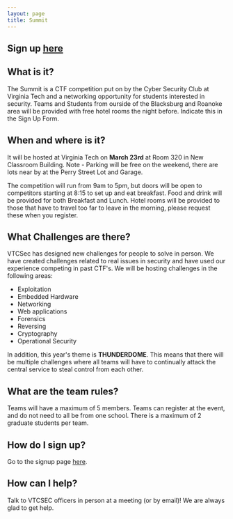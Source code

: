 ```yaml
---
layout: page
title: Summit
---
```


## Sign up <a href="https://goo.gl/forms/5AM9KMOAKoDOsVXF2">here</a>

## What is it?

The Summit is a CTF competition put on by the Cyber Security Club at Virginia Tech and a networking opportunity for students interested in security.
Teams and Students from ourside of the Blacksburg and Roanoke area will be provided with free hotel rooms the night before. Indicate this in the Sign Up Form.

## When and where is it?

It will be hosted at Virginia Tech on **March 23rd** at Room 320 in New Classroom Building. Note - Parking will be free on the weekend, there are lots near by at the Perry Street Lot and Garage.

The competition will run from 9am to 5pm, but doors will be open to competitors starting at 8:15 to set up and eat breakfast. Food and drink will be provided for both Breakfast and Lunch. Hotel rooms will be provided to those that have to travel too far to leave in the morning, please request these when you register.

## What Challenges are there?

VTCSec has designed new challenges for people to solve in person.  We have created challenges related
to real issues in security and have used our experience competing in past CTF's.  We will be hosting challenges
in the following areas:

* Exploitation
* Embedded Hardware
* Networking
* Web applications
* Forensics
* Reversing
* Cryptography
* Operational Security

In addition, this year's theme is <b>THUNDERDOME</b>. This means that there will be multiple challenges where all teams will have to continually attack the central service to steal control from each other.

## What are the team rules?

Teams will have a maximum of 5 members. Teams can register at the event, and do not need to all be from one school. There is a maximum of 2 graduate students per team.

## How do I sign up?

Go to the signup page <a href="https://goo.gl/forms/5AM9KMOAKoDOsVXF2">here</a>.

## How can I help? 
Talk to VTCSEC officers in person at a meeting (or by email)! We are always glad to get help.  

